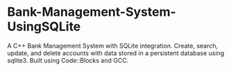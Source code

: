 # Bank-Management-System-UsingSQLite
A C++ Bank Management System with SQLite integration. Create, search, update, and delete accounts with data stored in a persistent database using sqlite3. Built using Code::Blocks and GCC.

